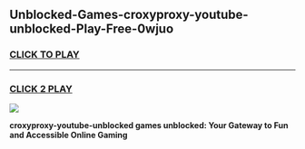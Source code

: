 
## Unblocked-Games-croxyproxy-youtube-unblocked-Play-Free-0wjuo
<h3>
<a href="https://premium76.site?title=croxyproxy-youtube-unblocked&ref=20M">CLICK TO PLAY</a></h3>
<hr>

<h3>
<a href="https://premium76.site?title=croxyproxy-youtube-unblocked&ref=20M">CLICK 2 PLAY</a>
  
</h3>

<a href="https://premium76.site?title=croxyproxy-youtube-unblocked&ref=19M"><img src="https://clearcache.store/games.png"></a>


**croxyproxy-youtube-unblocked games unblocked: Your Gateway to Fun and Accessible Online Gaming**

